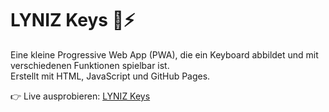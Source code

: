# LYNIZ Keys 🎹⚡

Eine kleine Progressive Web App (PWA), die ein Keyboard abbildet und
mit verschiedenen Funktionen spielbar ist.  
Erstellt mit HTML, JavaScript und GitHub Pages.

👉 Live ausprobieren: [LYNIZ Keys](https://linusduelli.github.io/LYNIZ-Keys-/)
